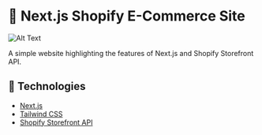 # 🛒 Next.js Shopify E-Commerce Site
![Alt Text](/assets/demo.gif)

A simple website highlighting the features of Next.js and Shopify Storefront API.

## 🔨 Technologies
- [Next.js](https://nextjs.org/)
- [Tailwind CSS](https://tailwindcss.com/)
- [Shopify Storefront API](https://shopify.dev/api/storefront)
